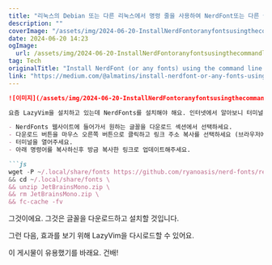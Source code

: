 ```yaml
---
title: "리눅스의 Debian 또는 다른 리눅스에서 명령 줄을 사용하여 NerdFont또는 다른 글꼴을 설치해 보세요"
description: ""
coverImage: "/assets/img/2024-06-20-InstallNerdFontoranyfontsusingthecommandlineinDebianorotherLinux_0.png"
date: 2024-06-20 14:23
ogImage: 
  url: /assets/img/2024-06-20-InstallNerdFontoranyfontsusingthecommandlineinDebianorotherLinux_0.png
tag: Tech
originalTitle: "Install NerdFont (or any fonts) using the command line in Debian (or other Linux)."
link: "https://medium.com/@almatins/install-nerdfont-or-any-fonts-using-the-command-line-in-debian-or-other-linux-f3067918a88c"
---
```



```markdown
![이미지](/assets/img/2024-06-20-InstallNerdFontoranyfontsusingthecommandlineinDebianorotherLinux_0.png)

요즘 LazyVim을 설치하고 있는데 NerdFonts를 설치해야 해요. 인터넷에서 알아보니 터미널을 사용해서 편하게 설치할 수 있다는 걸 알게 됐어요. 아래는 설치 방법입니다.

- NerdFonts 웹사이트에 들어가서 원하는 글꼴을 다운로드 섹션에서 선택하세요.
- 다운로드 버튼을 마우스 오른쪽 버튼으로 클릭하고 링크 주소 복사를 선택하세요 (브라우저에 따라 조금 다르지만 글꼴 링크를 얻는 건 중요합니다).
- 터미널을 열어주세요.
- 아래 명령어를 복사하신후 방금 복사한 링크로 업데이트해주세요.

```js
wget -P ~/.local/share/fonts https://github.com/ryanoasis/nerd-fonts/releases/download/v3.0.2/JetBrainsMono.zip \
&& cd ~/.local/share/fonts \
&& unzip JetBrainsMono.zip \
&& rm JetBrainsMono.zip \
&& fc-cache -fv
```

<div class="content-ad"></div>

그것이에요. 그것은 글꼴을 다운로드하고 설치할 것입니다.

그런 다음, 효과를 보기 위해 LazyVim을 다시로드할 수 있어요.

이 게시물이 유용했기를 바래요. 건배!